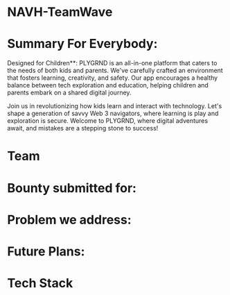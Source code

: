 # NAVH-TeamWave

# Summary For Everybody:

Designed for Children**: PLYGRND is an all-in-one platform that caters to the needs of both kids and parents. We've carefully crafted an environment that fosters learning, creativity, and safety. Our app encourages a healthy balance between tech exploration and education, helping children and parents embark on a shared digital journey.

Join us in revolutionizing how kids learn and interact with technology. Let's shape a generation of savvy Web 3 navigators, where learning is play and exploration is secure. Welcome to PLYGRND, where digital adventures await, and mistakes are a stepping stone to success!

# Team

# Bounty submitted for:

# Problem we address:

# Future Plans:

# Tech Stack

